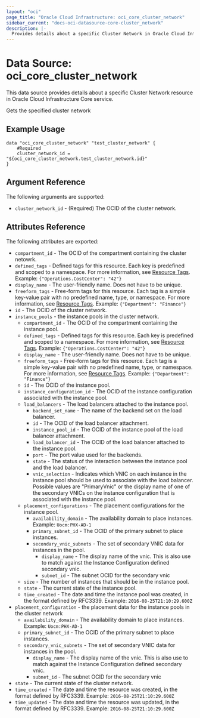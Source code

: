 ```yaml
---
layout: "oci"
page_title: "Oracle Cloud Infrastructure: oci_core_cluster_network"
sidebar_current: "docs-oci-datasource-core-cluster_network"
description: |-
  Provides details about a specific Cluster Network in Oracle Cloud Infrastructure Core service
---
```


# Data Source: oci_core_cluster_network
This data source provides details about a specific Cluster Network resource in Oracle Cloud Infrastructure Core service.

Gets the specified cluster network

## Example Usage

```hcl
data "oci_core_cluster_network" "test_cluster_network" {
	#Required
	cluster_network_id = "${oci_core_cluster_network.test_cluster_network.id}"
}
```

## Argument Reference

The following arguments are supported:

* `cluster_network_id` - (Required) The OCID of the cluster network.


## Attributes Reference

The following attributes are exported:

* `compartment_id` - The OCID of the compartment containing the cluster netowrk.
* `defined_tags` - Defined tags for this resource. Each key is predefined and scoped to a namespace. For more information, see [Resource Tags](https://docs.cloud.oracle.com/iaas/Content/General/Concepts/resourcetags.htm).  Example: `{"Operations.CostCenter": "42"}` 
* `display_name` - The user-friendly name.  Does not have to be unique.
* `freeform_tags` - Free-form tags for this resource. Each tag is a simple key-value pair with no predefined name, type, or namespace. For more information, see [Resource Tags](https://docs.cloud.oracle.com/iaas/Content/General/Concepts/resourcetags.htm).  Example: `{"Department": "Finance"}` 
* `id` - The OCID of the cluster network.
* `instance_pools` - the instance pools in the cluster network.
	* `compartment_id` - The OCID of the compartment containing the instance pool.
	* `defined_tags` - Defined tags for this resource. Each key is predefined and scoped to a namespace. For more information, see [Resource Tags](https://docs.cloud.oracle.com/iaas/Content/General/Concepts/resourcetags.htm).  Example: `{"Operations.CostCenter": "42"}` 
	* `display_name` - The user-friendly name.  Does not have to be unique.
	* `freeform_tags` - Free-form tags for this resource. Each tag is a simple key-value pair with no predefined name, type, or namespace. For more information, see [Resource Tags](https://docs.cloud.oracle.com/iaas/Content/General/Concepts/resourcetags.htm).  Example: `{"Department": "Finance"}` 
	* `id` - The OCID of the instance pool.
	* `instance_configuration_id` - The OCID of the instance configuration associated with the instance pool.
	* `load_balancers` - The load balancers attached to the instance pool. 
		* `backend_set_name` - The name of the backend set on the load balancer.
		* `id` - The OCID of the load balancer attachment.
		* `instance_pool_id` - The OCID of the instance pool of the load balancer attachment.
		* `load_balancer_id` - The OCID of the load balancer attached to the instance pool.
		* `port` - The port value used for the backends.
		* `state` - The status of the interaction between the instance pool and the load balancer.
		* `vnic_selection` - Indicates which VNIC on each instance in the instance pool should be used to associate with the load balancer. Possible values are "PrimaryVnic" or the display name of one of the secondary VNICs on the instance configuration that is associated with the instance pool.
	* `placement_configurations` - The placement configurations for the instance pool.
		* `availability_domain` - The availability domain to place instances. Example: `Uocm:PHX-AD-1` 
		* `primary_subnet_id` - The OCID of the primary subnet to place instances.
		* `secondary_vnic_subnets` - The set of secondary VNIC data for instances in the pool.
			* `display_name` - The display name of the vnic. This is also use to match against the Instance Configuration defined secondary vnic. 
			* `subnet_id` - The subnet OCID for the secondary vnic
	* `size` - The number of instances that should be in the instance pool.
	* `state` - The current state of the instance pool.
	* `time_created` - The date and time the instance pool was created, in the format defined by RFC3339. Example: `2016-08-25T21:10:29.600Z` 
* `placement_configuration` - the placement data for the instance pools in the cluster network
	* `availability_domain` - The availability domain to place instances. Example: `Uocm:PHX-AD-1` 
	* `primary_subnet_id` - The OCID of the primary subnet to place instances.
	* `secondary_vnic_subnets` - The set of secondary VNIC data for instances in the pool.
		* `display_name` - The display name of the vnic. This is also use to match against the Instance Configuration defined secondary vnic. 
		* `subnet_id` - The subnet OCID for the secondary vnic
* `state` - The current state of the cluster network.
* `time_created` - The date and time the resource was created, in the format defined by RFC3339. Example: `2016-08-25T21:10:29.600Z` 
* `time_updated` - The date and time the resource was updated, in the format defined by RFC3339. Example: `2016-08-25T21:10:29.600Z` 

